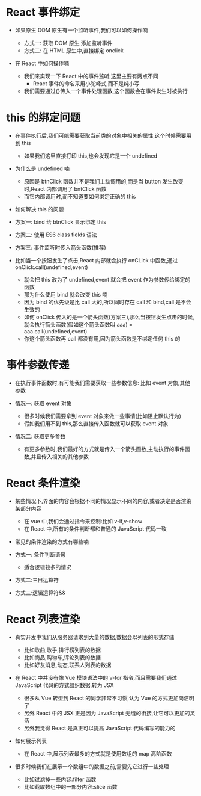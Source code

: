 # React 事件绑定

- 如果原生 DOM 原生有一个监听事件,我们可以如何操作喃

  - 方式一: 获取 DOM 原生,添加监听事件
  - 方式二: 在 HTML 原生中,直接绑定 onclick

- 在 React 中如何操作喃
  - 我们来实现一下 React 中的事件监听,这里主要有两点不同
    - React 事件的命名采用小驼峰式,而不是纯小写
  - 我们需要通过{}传入一个事件处理函数,这个函数会在事件发生时被执行

# this 的绑定问题

- 在事件执行后,我们可能需要获取当前类的对象中相关的属性,这个时候需要用到 this

  - 如果我们这里直接打印 this,也会发现它是一个 undefined

- 为什么是 undefined 喃

  - 原因是 btnClick 函数并不是我们主动调用的,而是当 button 发生改变时,React 内部调用了 bntClick 函数
  - 而它内部调用时,而不知道要如何绑定正确的 this

- 如何解决 this 的问题

- 方案一: bind 给 btnClick 显示绑定 this

- 方案二: 使用 ES6 class fields 语法

- 方案三: 事件监听时传入箭头函数(推荐)

- 比如当一个按钮发生了点击,React 内部就会执行 onCLick 中函数,通过 onClick.call(undefined,event)
  - 就会把 this 改为了 undefined,event 就会把 event 作为参数传给绑定的函数
  - 那为什么使用 bind 就会改变 this 喃
  - 因为 bind 的优先级是比 call 大的,所以同时存在 call 和 bind,call 是不会生效的
  - 如何 onClick 传入的是一个箭头函数(方案三),那么当按钮发生点击的时候,就会执行箭头函数(假如这个箭头函数叫 aaa) = aaa.call(undefined,event)
  - 你这个箭头函数再 call 都没有用,因为箭头函数是不绑定任何 this 的

# 事件参数传递

- 在执行事件函数时,有可能我们需要获取一些参数信息: 比如 event 对象,其他参数

- 情况一: 获取 event 对象

  - 很多时候我们需要拿到 event 对象来做一些事情(比如阻止默认行为)
  - 假如我们用不到 this,那么直接传入函数就可以获取 event 对象

- 情况二: 获取更多参数
  - 有更多参数时,我们最好的方式就是传入一个箭头函数,主动执行的事件函数,并且传入相关的其他参数

# React 条件渲染

- 某些情况下,界面的内容会根据不同的情况显示不同的内容,或者决定是否渲染某部分内容

  - 在 vue 中,我们会通过指令来控制:比如 v-if,v-show
  - 在 React 中,所有的条件判断都和普通的 JavaScript 代码一致

- 常见的条件渲染的方式有哪些喃

- 方式一: 条件判断语句

  - 适合逻辑较多的情况

- 方式二:三目运算符

- 方式三:逻辑运算符&&

# React 列表渲染

- 真实开发中我们从服务器请求到大量的数据,数据会以列表的形式存储

  - 比如歌曲,歌手,排行榜列表的数据
  - 比如商品,购物车,评论列表的数据
  - 比如好友消息,动态,联系人列表的数据

- 在 React 中并没有像 Vue 模块语法中的 v-for 指令,而且需要我们通过 JavaScript 代码的方式组织数据,转为 JSX

  - 很多从 Vue 转型到 React 的同学非常不习惯,认为 Vue 的方式更加简洁明了
  - 另外 React 中的 JSX 正是因为 JavaScript 无缝的衔接,让它可以更加的灵活
  - 另外我觉得 React 是真正可以提高 JavaScript 代码编写的能力的

- 如何展示列表

  - 在 React 中,展示列表最多的方式就是使用数组的 map 高阶函数

- 很多时候我们在展示一个数组中的数据之前,需要先它进行一些处理
  - 比如过滤掉一些内容:filter 函数
  - 比如截取数组中的一部分内容:slice 函数
